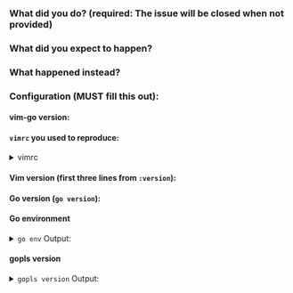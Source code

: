 <!--
Before filing an issue, please check if vim-go's help addresses your problem (see `:help go-troubleshooting`).

Consider executing `:GoReportGitHubIssue` to populate much of this information automatically.
-->
### What did you do? (required: The issue will be **closed** when not provided)

<!--
If possible, please provide clear steps for reproducing the problem.
-->

### What did you expect to happen?

### What happened instead?

### Configuration (**MUST** fill this out):

#### vim-go version:

####  `vimrc` you used to reproduce:
<!--
Use a *minimal* vimrc with other plugins disabled; do not link to a 2,000 line vimrc.

If this is not provided or is obviously incomplete, the issue may be unceremoniously closed.
-->
<!-- vimrc -->
<details><summary>vimrc</summary>

```vim

```
</details>

#### Vim version (first three lines from `:version`):
<!-- :version -->

#### Go version (`go version`):
<!-- go version -->

#### Go environment
<details><summary><code>go env</code> Output:</summary><br><pre>
<!-- go env -->

</pre></details>

#### gopls version
<details><summary><code>gopls version</code> Output:</summary><br><pre>
<!-- gopls version -->

</pre></details>
